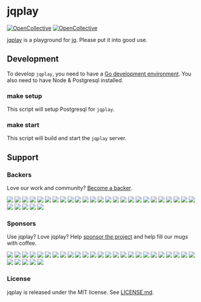 # jqplay

[![OpenCollective](https://opencollective.com/jqplay/backers/badge.svg)](#backers) [![OpenCollective](https://opencollective.com/jqplay/sponsors/badge.svg)](#sponsors)

[jqplay](https://jqplay.org) is a playground for [jq](https://github.com/stedolan/jq). Please put it into good use.

## Development

To develop `jqplay`, you need to have a [Go development environment](http://golang.org/doc/install).
You also need to have Node & Postgresql installed.

### make setup

This script will setup Postgresql for `jqplay`.

### make start

This script will build and start the `jqplay` server.

## Support

### Backers
Love our work and community? [Become a backer](https://opencollective.com/jqplay#backer).

<a href="https://opencollective.com/jqplay/backer/0/website" target="_blank"><img src="https://opencollective.com/jqplay/backer/0/avatar.svg"></a>
<a href="https://opencollective.com/jqplay/backer/1/website" target="_blank"><img src="https://opencollective.com/jqplay/backer/1/avatar.svg"></a>
<a href="https://opencollective.com/jqplay/backer/2/website" target="_blank"><img src="https://opencollective.com/jqplay/backer/2/avatar.svg"></a>
<a href="https://opencollective.com/jqplay/backer/3/website" target="_blank"><img src="https://opencollective.com/jqplay/backer/3/avatar.svg"></a>
<a href="https://opencollective.com/jqplay/backer/4/website" target="_blank"><img src="https://opencollective.com/jqplay/backer/4/avatar.svg"></a>
<a href="https://opencollective.com/jqplay/backer/5/website" target="_blank"><img src="https://opencollective.com/jqplay/backer/5/avatar.svg"></a>
<a href="https://opencollective.com/jqplay/backer/6/website" target="_blank"><img src="https://opencollective.com/jqplay/backer/6/avatar.svg"></a>
<a href="https://opencollective.com/jqplay/backer/7/website" target="_blank"><img src="https://opencollective.com/jqplay/backer/7/avatar.svg"></a>
<a href="https://opencollective.com/jqplay/backer/8/website" target="_blank"><img src="https://opencollective.com/jqplay/backer/8/avatar.svg"></a>
<a href="https://opencollective.com/jqplay/backer/9/website" target="_blank"><img src="https://opencollective.com/jqplay/backer/9/avatar.svg"></a>
<a href="https://opencollective.com/jqplay/backer/10/website" target="_blank"><img src="https://opencollective.com/jqplay/backer/10/avatar.svg"></a>
<a href="https://opencollective.com/jqplay/backer/11/website" target="_blank"><img src="https://opencollective.com/jqplay/backer/11/avatar.svg"></a>
<a href="https://opencollective.com/jqplay/backer/12/website" target="_blank"><img src="https://opencollective.com/jqplay/backer/12/avatar.svg"></a>
<a href="https://opencollective.com/jqplay/backer/13/website" target="_blank"><img src="https://opencollective.com/jqplay/backer/13/avatar.svg"></a>
<a href="https://opencollective.com/jqplay/backer/14/website" target="_blank"><img src="https://opencollective.com/jqplay/backer/14/avatar.svg"></a>
<a href="https://opencollective.com/jqplay/backer/15/website" target="_blank"><img src="https://opencollective.com/jqplay/backer/15/avatar.svg"></a>
<a href="https://opencollective.com/jqplay/backer/16/website" target="_blank"><img src="https://opencollective.com/jqplay/backer/16/avatar.svg"></a>
<a href="https://opencollective.com/jqplay/backer/17/website" target="_blank"><img src="https://opencollective.com/jqplay/backer/17/avatar.svg"></a>
<a href="https://opencollective.com/jqplay/backer/18/website" target="_blank"><img src="https://opencollective.com/jqplay/backer/18/avatar.svg"></a>
<a href="https://opencollective.com/jqplay/backer/19/website" target="_blank"><img src="https://opencollective.com/jqplay/backer/19/avatar.svg"></a>
<a href="https://opencollective.com/jqplay/backer/20/website" target="_blank"><img src="https://opencollective.com/jqplay/backer/20/avatar.svg"></a>
<a href="https://opencollective.com/jqplay/backer/21/website" target="_blank"><img src="https://opencollective.com/jqplay/backer/21/avatar.svg"></a>
<a href="https://opencollective.com/jqplay/backer/22/website" target="_blank"><img src="https://opencollective.com/jqplay/backer/22/avatar.svg"></a>
<a href="https://opencollective.com/jqplay/backer/23/website" target="_blank"><img src="https://opencollective.com/jqplay/backer/23/avatar.svg"></a>
<a href="https://opencollective.com/jqplay/backer/24/website" target="_blank"><img src="https://opencollective.com/jqplay/backer/24/avatar.svg"></a>
<a href="https://opencollective.com/jqplay/backer/25/website" target="_blank"><img src="https://opencollective.com/jqplay/backer/25/avatar.svg"></a>
<a href="https://opencollective.com/jqplay/backer/26/website" target="_blank"><img src="https://opencollective.com/jqplay/backer/26/avatar.svg"></a>
<a href="https://opencollective.com/jqplay/backer/27/website" target="_blank"><img src="https://opencollective.com/jqplay/backer/27/avatar.svg"></a>
<a href="https://opencollective.com/jqplay/backer/28/website" target="_blank"><img src="https://opencollective.com/jqplay/backer/28/avatar.svg"></a>
<a href="https://opencollective.com/jqplay/backer/29/website" target="_blank"><img src="https://opencollective.com/jqplay/backer/29/avatar.svg"></a>

### Sponsors

Use jqplay? Love jqplay? Help [sponsor the project](https://opencollective.com/jqplay#sponsor) and help fill our mugs with coffee.

<a href="https://opencollective.com/jqplay/sponsor/0/website" target="_blank"><img src="https://opencollective.com/jqplay/sponsor/0/avatar.svg"></a>
<a href="https://opencollective.com/jqplay/sponsor/1/website" target="_blank"><img src="https://opencollective.com/jqplay/sponsor/1/avatar.svg"></a>
<a href="https://opencollective.com/jqplay/sponsor/2/website" target="_blank"><img src="https://opencollective.com/jqplay/sponsor/2/avatar.svg"></a>
<a href="https://opencollective.com/jqplay/sponsor/3/website" target="_blank"><img src="https://opencollective.com/jqplay/sponsor/3/avatar.svg"></a>
<a href="https://opencollective.com/jqplay/sponsor/4/website" target="_blank"><img src="https://opencollective.com/jqplay/sponsor/4/avatar.svg"></a>
<a href="https://opencollective.com/jqplay/sponsor/5/website" target="_blank"><img src="https://opencollective.com/jqplay/sponsor/5/avatar.svg"></a>
<a href="https://opencollective.com/jqplay/sponsor/6/website" target="_blank"><img src="https://opencollective.com/jqplay/sponsor/6/avatar.svg"></a>
<a href="https://opencollective.com/jqplay/sponsor/7/website" target="_blank"><img src="https://opencollective.com/jqplay/sponsor/7/avatar.svg"></a>
<a href="https://opencollective.com/jqplay/sponsor/8/website" target="_blank"><img src="https://opencollective.com/jqplay/sponsor/8/avatar.svg"></a>
<a href="https://opencollective.com/jqplay/sponsor/9/website" target="_blank"><img src="https://opencollective.com/jqplay/sponsor/9/avatar.svg"></a>
<a href="https://opencollective.com/jqplay/sponsor/10/website" target="_blank"><img src="https://opencollective.com/jqplay/sponsor/10/avatar.svg"></a>
<a href="https://opencollective.com/jqplay/sponsor/11/website" target="_blank"><img src="https://opencollective.com/jqplay/sponsor/11/avatar.svg"></a>
<a href="https://opencollective.com/jqplay/sponsor/12/website" target="_blank"><img src="https://opencollective.com/jqplay/sponsor/12/avatar.svg"></a>
<a href="https://opencollective.com/jqplay/sponsor/13/website" target="_blank"><img src="https://opencollective.com/jqplay/sponsor/13/avatar.svg"></a>
<a href="https://opencollective.com/jqplay/sponsor/14/website" target="_blank"><img src="https://opencollective.com/jqplay/sponsor/14/avatar.svg"></a>
<a href="https://opencollective.com/jqplay/sponsor/15/website" target="_blank"><img src="https://opencollective.com/jqplay/sponsor/15/avatar.svg"></a>
<a href="https://opencollective.com/jqplay/sponsor/16/website" target="_blank"><img src="https://opencollective.com/jqplay/sponsor/16/avatar.svg"></a>
<a href="https://opencollective.com/jqplay/sponsor/17/website" target="_blank"><img src="https://opencollective.com/jqplay/sponsor/17/avatar.svg"></a>
<a href="https://opencollective.com/jqplay/sponsor/18/website" target="_blank"><img src="https://opencollective.com/jqplay/sponsor/18/avatar.svg"></a>
<a href="https://opencollective.com/jqplay/sponsor/19/website" target="_blank"><img src="https://opencollective.com/jqplay/sponsor/19/avatar.svg"></a>
<a href="https://opencollective.com/jqplay/sponsor/20/website" target="_blank"><img src="https://opencollective.com/jqplay/sponsor/20/avatar.svg"></a>
<a href="https://opencollective.com/jqplay/sponsor/21/website" target="_blank"><img src="https://opencollective.com/jqplay/sponsor/21/avatar.svg"></a>
<a href="https://opencollective.com/jqplay/sponsor/22/website" target="_blank"><img src="https://opencollective.com/jqplay/sponsor/22/avatar.svg"></a>
<a href="https://opencollective.com/jqplay/sponsor/23/website" target="_blank"><img src="https://opencollective.com/jqplay/sponsor/23/avatar.svg"></a>
<a href="https://opencollective.com/jqplay/sponsor/24/website" target="_blank"><img src="https://opencollective.com/jqplay/sponsor/24/avatar.svg"></a>
<a href="https://opencollective.com/jqplay/sponsor/25/website" target="_blank"><img src="https://opencollective.com/jqplay/sponsor/25/avatar.svg"></a>
<a href="https://opencollective.com/jqplay/sponsor/26/website" target="_blank"><img src="https://opencollective.com/jqplay/sponsor/26/avatar.svg"></a>
<a href="https://opencollective.com/jqplay/sponsor/27/website" target="_blank"><img src="https://opencollective.com/jqplay/sponsor/27/avatar.svg"></a>
<a href="https://opencollective.com/jqplay/sponsor/28/website" target="_blank"><img src="https://opencollective.com/jqplay/sponsor/28/avatar.svg"></a>
<a href="https://opencollective.com/jqplay/sponsor/29/website" target="_blank"><img src="https://opencollective.com/jqplay/sponsor/29/avatar.svg"></a>

### License

jqplay is released under the MIT license. See [LICENSE.md](https://github.com/owenthereal/jqplay/blob/master/LICENSE.md).
